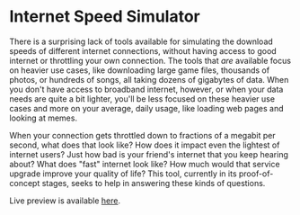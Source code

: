 # Internet Speed Simulator
There is a surprising lack of tools available for simulating the download speeds of different internet connections, without having access to good internet or throttling your own connection. The tools that _are_ available focus on heavier use cases, like downloading large game files, thousands of photos, or hundreds of songs, all taking dozens of gigabytes of data. When you don't have access to broadband internet, however, or when your data needs are quite a bit lighter, you'll be less focused on these heavier use cases and more on your average, daily usage, like loading web pages and looking at memes.

When your connection gets throttled down to fractions of a megabit per second, what does that look like? How does it impact even the lightest of internet users? Just how bad is your friend's internet that you keep hearing about? What does "fast" internet look like? How much would that service upgrade improve your quality of life? This tool, currently in its proof-of-concept stages, seeks to help in answering these kinds of questions.

Live preview is available [here](https://bryonf.github.io/internet-speed-simulator/).

